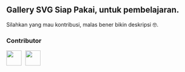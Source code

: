 ## Gallery SVG Siap Pakai, untuk pembelajaran.
Silahkan yang mau kontribusi, malas bener bikin deskripsi 🤓.

### Contributor
<div style="display: flex; flex-wrap: wrap; gap: 10px;">
    <img width="40" src="https://avatars.githubusercontent.com/u/76580335">
    <img width="40" src="https://avatars.githubusercontent.com/u/128815246">
</div>